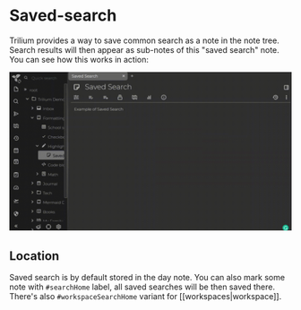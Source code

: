 # Saved-search
Trilium provides a way to save common search as a note in the note tree. Search results will then appear as sub-notes of this "saved search" note. You can see how this works in action:

![save-search](images/Saved-search%20image.gif)

Location
--------

Saved search is by default stored in the day note. You can also mark some note with `#searchHome` label, all saved searches will be then saved there. There's also `#workspaceSearchHome` variant for \[\[workspaces|workspace\]\].